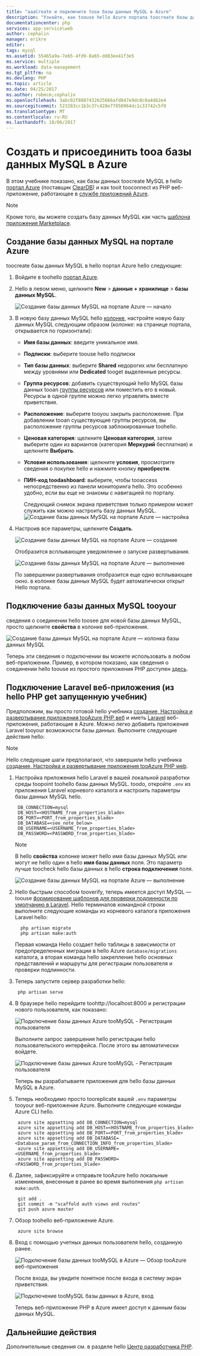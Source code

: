 ```yaml
---
title: "aaaCreate и подключите tooa базы данных MySQL в Azure"
description: "Узнайте, как toouse hello Azure портала toocreate базы данных MySQL, а затем подключите tooit из веб-приложения PHP в Azure."
documentationcenter: php
services: app-service\web
author: cephalin
manager: erikre
editor: 
tags: mysql
ms.assetid: 55465a9a-7e65-4fd9-8a65-dd83ee41f3e5
ms.service: multiple
ms.workload: data-management
ms.tgt_pltfrm: na
ms.devlang: PHP
ms.topic: article
ms.date: 04/25/2017
ms.author: robmcm;cephalin
ms.openlocfilehash: 3abc02f8887432625666afd847e9dc0c0a4db2e4
ms.sourcegitcommit: 523283cc1b3c37c428e77850964dc1c33742c5f0
ms.translationtype: MT
ms.contentlocale: ru-RU
ms.lasthandoff: 10/06/2017
---
```

# <a name="create-and-connect-tooa-mysql-database-in-azure"></a>Создать и присоединить tooa базы данных MySQL в Azure
В этом учебнике показано, как базы данных toocreate MySQL в hello [портал Azure](https://portal.azure.com) (поставщик [ClearDB](http://www.cleardb.com/)) и как tooit tooconnect из PHP веб-приложение, работающее в [службе приложений Azure](app-service/app-service-value-prop-what-is.md).

> [!NOTE]
> Кроме того, вы можете создать базу данных MySQL как часть [шаблона приложения Marketplace](app-service-web/app-service-web-create-web-app-from-marketplace.md).
>
>

## <a name="create-a-mysql-database-in-azure-portal"></a>Создание базы данных MySQL на портале Azure
toocreate базы данных MySQL в hello портал Azure hello следующие:

1. Войдите в toohello [портал Azure](https://portal.azure.com).
2. Hello в левом меню, щелкните **New** > **данные + хранилище** > **базы данных MySQL**.

    ![Создание базы данных MySQL на портале Azure — начало](./media/store-php-create-mysql-database/create-db-1-start.png)
3. В новую базу данных MySQL hello [колонке](azure-portal-overview.md), настройте новую базу данных MySQL следующим образом (*колонке*: на странице портала, открывается по горизонтали):

   * **Имя базы данных**: введите уникальное имя.
   * **Подписки**: выберите toouse hello подписки
   * **Тип базы данных**: выберите **Shared** недорогих или бесплатную между уровнями или **Dedicated** tooget выделенные ресурсы.
   * **Группа ресурсов**: добавить существующий hello MySQL базы данных tooan [группы ресурсов](azure-resource-manager/resource-group-overview.md) или поместить его в новый. Ресурсы в одной группе можно легко управлять вместе приветствия.
   * **Расположение**: выберите tooyou закрыть расположение. При добавлении tooan существующие группы ресурсов, вы расположение группы ресурсов заблокированные toohello.
   * **Ценовая категория**: щелкните **Ценовая категория**, затем выберите один из вариантов (категория **Меркурий** бесплатная) и щелкните **Выбрать**.
   * **Условия использования**: щелкните **условия**, просмотрите сведения о покупке hello и нажмите кнопку **приобрести**.
   * **ПИН-код toodashboard**: выберите, чтобы tooaccess непосредственно из панели мониторинга hello. Это особенно удобно, если вы еще не знакомы с навигацией по порталу.

     Следующий снимок экрана приветствия только примером может служить как можно настроить базу данных MySQL.  
     ![Создание базы данных MySQL на портале Azure — настройка](./media/store-php-create-mysql-database/create-db-2-configure.png)
4. Настроив все параметры, щелкните **Создать**.

    ![Создание базы данных MySQL на портале Azure — создание](./media/store-php-create-mysql-database/create-db-3-create.png)

    Отобразится всплывающее уведомление о запуске развертывания.

    ![Создание базы данных MySQL на портале Azure — выполнение](./media/store-php-create-mysql-database/create-db-4-started-status.png)

    По завершении развертывания отобразится еще одно всплывающее окно. в колонке базы данных MySQL будет автоматически открыт Hello портала.

<a name="connect"></a>

## <a name="connect-tooyour-mysql-database"></a>Подключение базы данных MySQL tooyour
сведения о соединении hello toosee для новой базы данных MySQL, просто щелкните **свойства** в колонке веб-приложения.

![Создание базы данных MySQL на портале Azure — колонка базы данных MySQL](./media/store-php-create-mysql-database/create-db-5-finished-db-blade.png)

Теперь эти сведения о подключении вы можете использовать в любом веб-приложении. Пример, в котором показано, как сведения о соединении hello toouse из простого приложения PHP доступен [здесь](https://github.com/WindowsAzure/azure-sdk-for-php-samples/tree/master/tasklist-mysql).

## <a name="connect-a-laravel-web-app-from-hello-php-get-started-tutorial"></a>Подключение Laravel веб-приложения (из hello PHP get запущенную учебник)
Предположим, вы просто готовой hello учебника [создание, Настройка и развертывание приложения tooAzure PHP веб](app-service-web/app-service-web-php-get-started.md) и иметь [Laravel](https://www.laravel.com/) веб-приложения, работающие в Azure. Можно легко добавить приложения Laravel tooyour возможности базы данных. Выполните следующие действия hello:

> [!NOTE]
> Hello следующие шаги предполагают, что завершили hello учебника [создание, Настройка и развертывание приложения tooAzure PHP web](app-service-web/app-service-web-php-get-started.md).
>
>

1. Настройка приложения hello Laravel в вашей локальной разработки среды toopoint toohello базы данных MySQL. toodo, откройте `.env` из приложения Laravel корневого каталога и настроить параметры базы данных MySQL hello.

        DB_CONNECTION=mysql
        DB_HOST=<HOSTNAME_from_properties_blade>
        DB_PORT=<PORT_from_properties_blade>
        DB_DATABASE=<see_note_below>
        DB_USERNAME=<USERNAME_from_properties_blade>
        DB_PASSWORD=<PASSWORD_from_properties_blade>

   > [!NOTE]
   > В hello **свойства** колонке может hello имя базы данных MySQL или могут не hello один в hello **имя базы данных** поля. Это параметр лучше toocheck hello базы данных в hello **строка подключения** поля.    
   >
   > ![Создание базы данных MySQL на портале Azure — выполнение](./media/store-php-create-mysql-database/connect-db-1-database-name.png)
   >
   >
2. Hello быстрым способом tooverify, теперь имеется доступ MySQL — toouse [формирование шаблонов для проверки подлинности по умолчанию в Laravel](https://laravel.com/docs/5.2/authentication#authentication-quickstart).
   Hello терминалов командной строки выполните следующие команды из корневого каталога приложения Laravel hello:

         php artisan migrate
         php artisan make:auth

    Первая команда Hello создает hello таблицы в зависимости от предопределенных миграции в hello Azure `database/migrations` каталога, а вторая команда hello закрепление hello основных представлений и маршруты для регистрации пользователя и проверки подлинности.
3. Теперь запустите сервер разработки hello:

        php artisan serve
4. В браузере hello перейдите toohttp://localhost:8000 и регистрации нового пользователя, как показано:

    ![Подключение базы данных Azure tooMySQL - Регистрация пользователя](./media/store-php-create-mysql-database/connect-db-2-development-server.png)

    Выполните запрос завершения hello регистрации hello пользовательского интерфейса. После этого вы автоматически войдете.

    ![Подключение базы данных Azure tooMySQL - Регистрация пользователя](./media/store-php-create-mysql-database/connect-db-3-registered-user.png)

    Теперь вы разрабатываете приложения для hello базы данных MySQL в Azure.
5. Теперь необходимо просто tooreplicate вашей `.env` параметры tooyour веб-приложение Azure. Выполните следующие команды Azure CLI hello.

        azure site appsetting add DB_CONNECTION=mysql
        azure site appsetting add DB_HOST=<HOSTNAME_from_properties_blade>
        azure site appsetting add DB_PORT=<PORT_from_properties_blade>
        azure site appsetting add DB_DATABASE=<Database_param_from_CONNECTION_INFO_from_properties_blade>
        azure site appsetting add DB_USERNAME=<USERNAME_from_properties_blade>
        azure site appsetting add DB_PASSWORD=<PASSWORD_from_properties_blade>

6. Далее, зафиксируйте и отправьте tooAzure hello локальные изменения, внесенные в ранее во время выполнения `php artisan make:auth`.

        git add .
        git commit -m "scaffold auth views and routes"
        git push azure master
7. Обзор toohello веб-приложение Azure.

        azure site browse
8. Вход с помощью учетных данных пользователя hello, созданную ранее.

    ![Подключение базы данных tooMySQL в Azure — Обзор tooAzure веб-приложения](./media/store-php-create-mysql-database/connect-db-4-browse-azure-webapp.png)

    После входа, вы увидите понятное после входа в систему экран приветствия.

    ![Подключение tooMySQL базы данных в Azure, вход](./media/store-php-create-mysql-database/connect-db-5-logged-in.png)

    Теперь веб-приложение PHP в Azure имеет доступ к данным базы данных MySQL.

## <a name="next-steps"></a>Дальнейшие действия
Дополнительные сведения см. в разделе hello [Центр разработчика PHP](/develop/php/).
